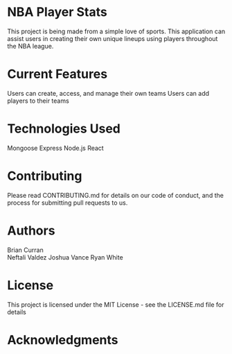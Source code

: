 # NBA Player Stats

This project is being made from a simple love of sports. 
This application can assist users in creating their own unique lineups using players throughout the NBA league.

# Current Features

Users can create, access, and manage their own teams
Users can add players to their teams

# Technologies Used

Mongoose
Express
Node.js
React

# Contributing
Please read CONTRIBUTING.md for details on our code of conduct, and the process for submitting pull requests to us.

# Authors
Brian Curran  
Neftali Valdez 
Joshua Vance 
Ryan White 

# License
This project is licensed under the MIT License - see the LICENSE.md file for details

# Acknowledgments
